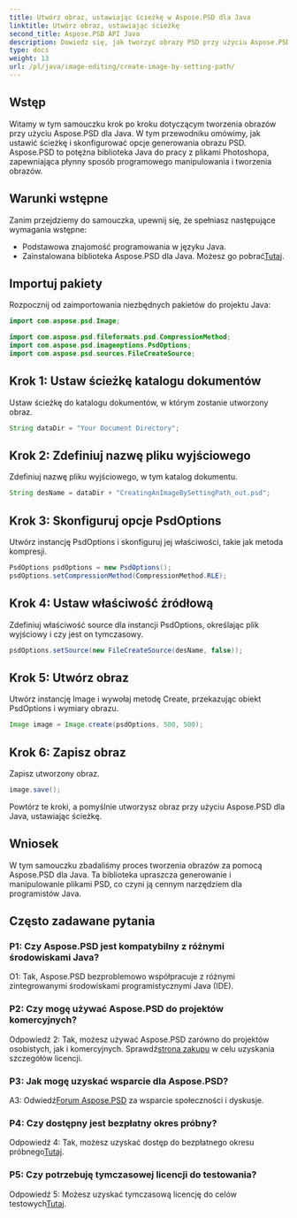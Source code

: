 ```yaml
---
title: Utwórz obraz, ustawiając ścieżkę w Aspose.PSD dla Java
linktitle: Utwórz obraz, ustawiając ścieżkę
second_title: Aspose.PSD API Java
description: Dowiedz się, jak tworzyć obrazy PSD przy użyciu Aspose.PSD dla Java. Postępuj zgodnie z naszym przewodnikiem krok po kroku, aby bezproblemowo generować obrazy.
type: docs
weight: 13
url: /pl/java/image-editing/create-image-by-setting-path/
---
```

## Wstęp

Witamy w tym samouczku krok po kroku dotyczącym tworzenia obrazów przy użyciu Aspose.PSD dla Java. W tym przewodniku omówimy, jak ustawić ścieżkę i skonfigurować opcje generowania obrazu PSD. Aspose.PSD to potężna biblioteka Java do pracy z plikami Photoshopa, zapewniająca płynny sposób programowego manipulowania i tworzenia obrazów.

## Warunki wstępne

Zanim przejdziemy do samouczka, upewnij się, że spełniasz następujące wymagania wstępne:

- Podstawowa znajomość programowania w języku Java.
-  Zainstalowana biblioteka Aspose.PSD dla Java. Możesz go pobrać[Tutaj](https://releases.aspose.com/psd/java/).

## Importuj pakiety

Rozpocznij od zaimportowania niezbędnych pakietów do projektu Java:

```java
import com.aspose.psd.Image;

import com.aspose.psd.fileformats.psd.CompressionMethod;
import com.aspose.psd.imageoptions.PsdOptions;
import com.aspose.psd.sources.FileCreateSource;

```

## Krok 1: Ustaw ścieżkę katalogu dokumentów

Ustaw ścieżkę do katalogu dokumentów, w którym zostanie utworzony obraz.

```java
String dataDir = "Your Document Directory";
```

## Krok 2: Zdefiniuj nazwę pliku wyjściowego

Zdefiniuj nazwę pliku wyjściowego, w tym katalog dokumentu.

```java
String desName = dataDir + "CreatingAnImageBySettingPath_out.psd";
```

## Krok 3: Skonfiguruj opcje PsdOptions

Utwórz instancję PsdOptions i skonfiguruj jej właściwości, takie jak metoda kompresji.

```java
PsdOptions psdOptions = new PsdOptions();
psdOptions.setCompressionMethod(CompressionMethod.RLE);
```

## Krok 4: Ustaw właściwość źródłową

Zdefiniuj właściwość source dla instancji PsdOptions, określając plik wyjściowy i czy jest on tymczasowy.

```java
psdOptions.setSource(new FileCreateSource(desName, false));
```

## Krok 5: Utwórz obraz

Utwórz instancję Image i wywołaj metodę Create, przekazując obiekt PsdOptions i wymiary obrazu.

```java
Image image = Image.create(psdOptions, 500, 500);
```

## Krok 6: Zapisz obraz

Zapisz utworzony obraz.

```java
image.save();
```

Powtórz te kroki, a pomyślnie utworzysz obraz przy użyciu Aspose.PSD dla Java, ustawiając ścieżkę.

## Wniosek

W tym samouczku zbadaliśmy proces tworzenia obrazów za pomocą Aspose.PSD dla Java. Ta biblioteka upraszcza generowanie i manipulowanie plikami PSD, co czyni ją cennym narzędziem dla programistów Java.

## Często zadawane pytania

### P1: Czy Aspose.PSD jest kompatybilny z różnymi środowiskami Java?

O1: Tak, Aspose.PSD bezproblemowo współpracuje z różnymi zintegrowanymi środowiskami programistycznymi Java (IDE).

### P2: Czy mogę używać Aspose.PSD do projektów komercyjnych?

 Odpowiedź 2: Tak, możesz używać Aspose.PSD zarówno do projektów osobistych, jak i komercyjnych. Sprawdź[strona zakupu](https://purchase.aspose.com/buy) w celu uzyskania szczegółów licencji.

### P3: Jak mogę uzyskać wsparcie dla Aspose.PSD?

 A3: Odwiedź[Forum Aspose.PSD](https://forum.aspose.com/c/psd/34) za wsparcie społeczności i dyskusje.

### P4: Czy dostępny jest bezpłatny okres próbny?

 Odpowiedź 4: Tak, możesz uzyskać dostęp do bezpłatnego okresu próbnego[Tutaj](https://releases.aspose.com/).

### P5: Czy potrzebuję tymczasowej licencji do testowania?

 Odpowiedź 5: Możesz uzyskać tymczasową licencję do celów testowych[Tutaj](https://purchase.aspose.com/temporary-license/).